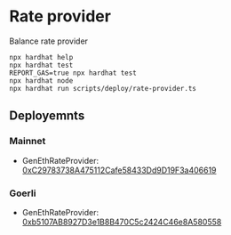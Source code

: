 # Rate provider

Balance rate provider

```shell
npx hardhat help
npx hardhat test
REPORT_GAS=true npx hardhat test
npx hardhat node
npx hardhat run scripts/deploy/rate-provider.ts
```

## Deployemnts

### Mainnet
* GenEthRateProvider: [0xC29783738A475112Cafe58433Dd9D19F3a406619](https://etherscan.io/address/0xC29783738A475112Cafe58433Dd9D19F3a406619)
  
### Goerli
* GenEthRateProvider: [0xb5107AB8927D3e1B8B470C5c2424C46e8A580558](https://goerli.etherscan.io/address/0xb5107AB8927D3e1B8B470C5c2424C46e8A580558)